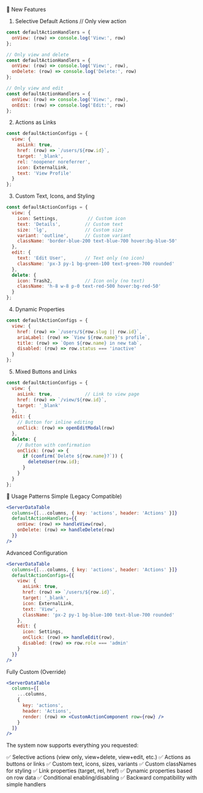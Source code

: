 🎯 New Features
1. Selective Default Actions
// Only view action
```javascript
const defaultActionHandlers = {
  onView: (row) => console.log('View:', row)
};
```

```javascript
// Only view and delete
const defaultActionHandlers = {
  onView: (row) => console.log('View:', row),
  onDelete: (row) => console.log('Delete:', row)
};
```

```javascript
// Only view and edit
const defaultActionHandlers = {
  onView: (row) => console.log('View:', row),
  onEdit: (row) => console.log('Edit:', row)
};
```
2. Actions as Links
```javascript
const defaultActionConfigs = {
  view: {
    asLink: true,
    href: (row) => `/users/${row.id}`,
    target: '_blank',
    rel: 'noopener noreferrer',
    icon: ExternalLink,
    text: 'View Profile'
  }
};
```
3. Custom Text, Icons, and Styling
```javascript
const defaultActionConfigs = {
  view: {
    icon: Settings,           // Custom icon
    text: 'Details',         // Custom text
    size: 'lg',              // Custom size
    variant: 'outline',      // Custom variant
    className: 'border-blue-200 text-blue-700 hover:bg-blue-50'
  },
  edit: {
    text: 'Edit User',       // Text only (no icon)
    className: 'px-3 py-1 bg-green-100 text-green-700 rounded'
  },
  delete: {
    icon: Trash2,            // Icon only (no text)
    className: 'h-8 w-8 p-0 text-red-500 hover:bg-red-50'
  }
};
```

4. Dynamic Properties
```javascript
const defaultActionConfigs = {
  view: {
    href: (row) => `/users/${row.slug || row.id}`,
    ariaLabel: (row) => `View ${row.name}'s profile`,
    title: (row) => `Open ${row.name} in new tab`,
    disabled: (row) => row.status === 'inactive'
  }
};
```

5. Mixed Buttons and Links

```javascript
const defaultActionConfigs = {
  view: {
    asLink: true,            // Link to view page
    href: (row) => `/view/${row.id}`,
    target: '_blank'
  },
  edit: {
    // Button for inline editing
    onClick: (row) => openEditModal(row)
  },
  delete: {
    // Button with confirmation
    onClick: (row) => {
      if (confirm(`Delete ${row.name}?`)) {
        deleteUser(row.id);
      }
    }
  }
};
```
🚀 Usage Patterns
Simple (Legacy Compatible)
```jsx
<ServerDataTable
  columns={[...columns, { key: 'actions', header: 'Actions' }]}
  defaultActionHandlers={{
    onView: (row) => handleView(row),
    onDelete: (row) => handleDelete(row)
  }}
/>
```
Advanced Configuration
```jsx
<ServerDataTable
  columns={[...columns, { key: 'actions', header: 'Actions' }]}
  defaultActionConfigs={{
    view: {
      asLink: true,
      href: (row) => `/users/${row.id}`,
      target: '_blank',
      icon: ExternalLink,
      text: 'View',
      className: 'px-2 py-1 bg-blue-100 text-blue-700 rounded'
    },
    edit: {
      icon: Settings,
      onClick: (row) => handleEdit(row),
      disabled: (row) => row.role === 'admin'
    }
  }}
/>
```
Fully Custom (Override)
```jsx
<ServerDataTable
  columns={[
    ...columns,
    {
      key: 'actions',
      header: 'Actions',
      render: (row) => <CustomActionComponent row={row} />
    }
  ]}
/>
```
The system now supports everything you requested:

✅ Selective actions (view only, view+delete, view+edit, etc.)
✅ Actions as buttons or links
✅ Custom text, icons, sizes, variants
✅ Custom classNames for styling
✅ Link properties (target, rel, href)
✅ Dynamic properties based on row data
✅ Conditional enabling/disabling
✅ Backward compatibility with simple handlers